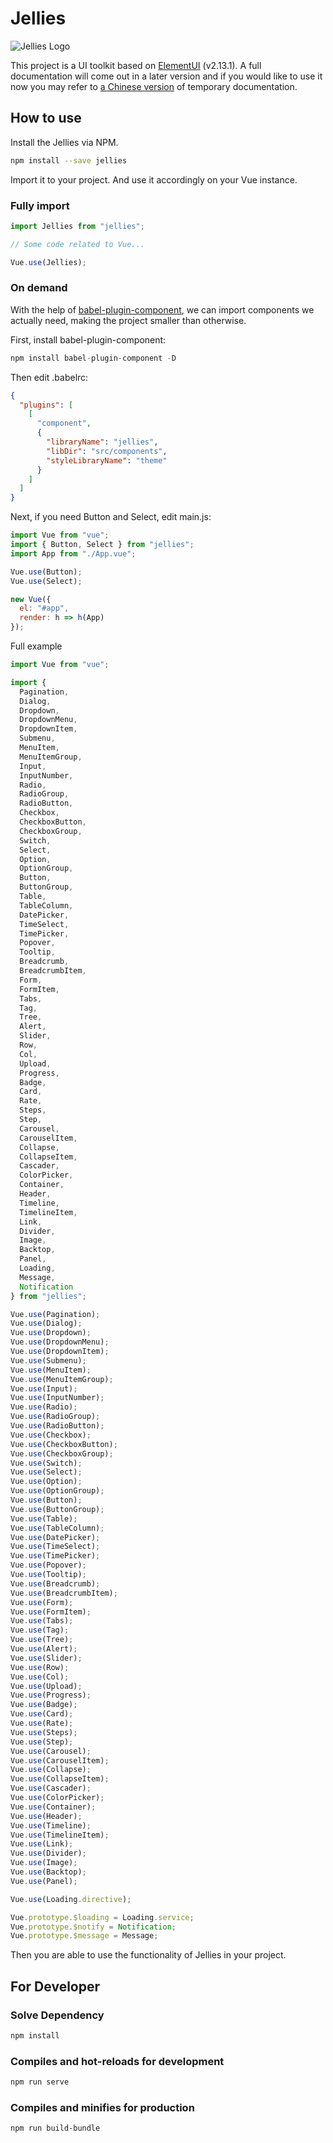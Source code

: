 # Jellies

![Jellies Logo](https://user-images.githubusercontent.com/2560088/70382313-91314180-1994-11ea-8ad3-6c97b1d0a283.png)

This project is a UI toolkit based on [ElementUI](https://github.com/ElemeFE/element) (v2.13.1). A full documentation will come out in a later version and if you would like to use it now you may refer to [a Chinese version](https://www.yuque.com/haoranyu/jellies) of temporary documentation.

## How to use

Install the Jellies via NPM.

```bash
npm install --save jellies
```

Import it to your project. And use it accordingly on your Vue instance.

### Fully import

```javascript
import Jellies from "jellies";

// Some code related to Vue...

Vue.use(Jellies);
```

### On demand

With the help of [babel-plugin-component](https://github.com/ElementUI/babel-plugin-component), we can import components we actually need, making the project smaller than otherwise.

First, install babel-plugin-component:

```javascript
npm install babel-plugin-component -D
```

Then edit .babelrc:

```json
{
  "plugins": [
    [
      "component",
      {
        "libraryName": "jellies",
        "libDir": "src/components",
        "styleLibraryName": "theme"
      }
    ]
  ]
}
```

Next, if you need Button and Select, edit main.js:

```javascript
import Vue from "vue";
import { Button, Select } from "jellies";
import App from "./App.vue";

Vue.use(Button);
Vue.use(Select);

new Vue({
  el: "#app",
  render: h => h(App)
});
```

Full example

```javascript
import Vue from "vue";

import {
  Pagination,
  Dialog,
  Dropdown,
  DropdownMenu,
  DropdownItem,
  Submenu,
  MenuItem,
  MenuItemGroup,
  Input,
  InputNumber,
  Radio,
  RadioGroup,
  RadioButton,
  Checkbox,
  CheckboxButton,
  CheckboxGroup,
  Switch,
  Select,
  Option,
  OptionGroup,
  Button,
  ButtonGroup,
  Table,
  TableColumn,
  DatePicker,
  TimeSelect,
  TimePicker,
  Popover,
  Tooltip,
  Breadcrumb,
  BreadcrumbItem,
  Form,
  FormItem,
  Tabs,
  Tag,
  Tree,
  Alert,
  Slider,
  Row,
  Col,
  Upload,
  Progress,
  Badge,
  Card,
  Rate,
  Steps,
  Step,
  Carousel,
  CarouselItem,
  Collapse,
  CollapseItem,
  Cascader,
  ColorPicker,
  Container,
  Header,
  Timeline,
  TimelineItem,
  Link,
  Divider,
  Image,
  Backtop,
  Panel,
  Loading,
  Message,
  Notification
} from "jellies";

Vue.use(Pagination);
Vue.use(Dialog);
Vue.use(Dropdown);
Vue.use(DropdownMenu);
Vue.use(DropdownItem);
Vue.use(Submenu);
Vue.use(MenuItem);
Vue.use(MenuItemGroup);
Vue.use(Input);
Vue.use(InputNumber);
Vue.use(Radio);
Vue.use(RadioGroup);
Vue.use(RadioButton);
Vue.use(Checkbox);
Vue.use(CheckboxButton);
Vue.use(CheckboxGroup);
Vue.use(Switch);
Vue.use(Select);
Vue.use(Option);
Vue.use(OptionGroup);
Vue.use(Button);
Vue.use(ButtonGroup);
Vue.use(Table);
Vue.use(TableColumn);
Vue.use(DatePicker);
Vue.use(TimeSelect);
Vue.use(TimePicker);
Vue.use(Popover);
Vue.use(Tooltip);
Vue.use(Breadcrumb);
Vue.use(BreadcrumbItem);
Vue.use(Form);
Vue.use(FormItem);
Vue.use(Tabs);
Vue.use(Tag);
Vue.use(Tree);
Vue.use(Alert);
Vue.use(Slider);
Vue.use(Row);
Vue.use(Col);
Vue.use(Upload);
Vue.use(Progress);
Vue.use(Badge);
Vue.use(Card);
Vue.use(Rate);
Vue.use(Steps);
Vue.use(Step);
Vue.use(Carousel);
Vue.use(CarouselItem);
Vue.use(Collapse);
Vue.use(CollapseItem);
Vue.use(Cascader);
Vue.use(ColorPicker);
Vue.use(Container);
Vue.use(Header);
Vue.use(Timeline);
Vue.use(TimelineItem);
Vue.use(Link);
Vue.use(Divider);
Vue.use(Image);
Vue.use(Backtop);
Vue.use(Panel);

Vue.use(Loading.directive);

Vue.prototype.$loading = Loading.service;
Vue.prototype.$notify = Notification;
Vue.prototype.$message = Message;
```

Then you are able to use the functionality of Jellies in your project.

## For Developer

### Solve Dependency

```bash
npm install
```

### Compiles and hot-reloads for development

```bash
npm run serve
```

### Compiles and minifies for production

```bash
npm run build-bundle
```

